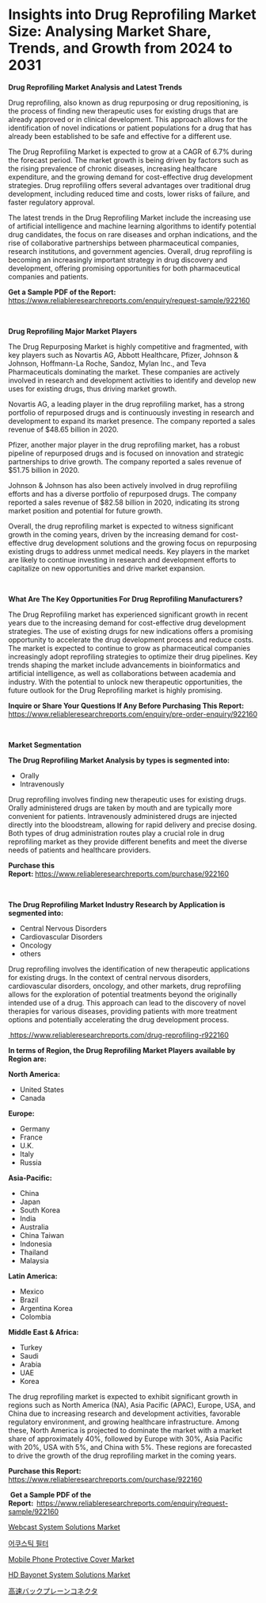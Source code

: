 <p><h1>Insights into Drug Reprofiling Market Size: Analysing Market Share, Trends, and Growth from 2024 to 2031</h1></p><p><strong>Drug Reprofiling Market Analysis and Latest Trends</strong></p>
<p><p>Drug reprofiling, also known as drug repurposing or drug repositioning, is the process of finding new therapeutic uses for existing drugs that are already approved or in clinical development. This approach allows for the identification of novel indications or patient populations for a drug that has already been established to be safe and effective for a different use.</p><p>The Drug Reprofiling Market is expected to grow at a CAGR of 6.7% during the forecast period. The market growth is being driven by factors such as the rising prevalence of chronic diseases, increasing healthcare expenditure, and the growing demand for cost-effective drug development strategies. Drug reprofiling offers several advantages over traditional drug development, including reduced time and costs, lower risks of failure, and faster regulatory approval.</p><p>The latest trends in the Drug Reprofiling Market include the increasing use of artificial intelligence and machine learning algorithms to identify potential drug candidates, the focus on rare diseases and orphan indications, and the rise of collaborative partnerships between pharmaceutical companies, research institutions, and government agencies. Overall, drug reprofiling is becoming an increasingly important strategy in drug discovery and development, offering promising opportunities for both pharmaceutical companies and patients.</p></p>
<p><strong>Get a Sample PDF of the Report:&nbsp;</strong> <a href="https://www.reliableresearchreports.com/enquiry/request-sample/922160">https://www.reliableresearchreports.com/enquiry/request-sample/922160</a></p>
<p>&nbsp;</p>
<p><strong>Drug Reprofiling Major Market Players</strong></p>
<p><p>The Drug Repurposing Market is highly competitive and fragmented, with key players such as Novartis AG, Abbott Healthcare, Pfizer, Johnson & Johnson, Hoffmann-La Roche, Sandoz, Mylan Inc., and Teva Pharmaceuticals dominating the market. These companies are actively involved in research and development activities to identify and develop new uses for existing drugs, thus driving market growth.</p><p>Novartis AG, a leading player in the drug reprofiling market, has a strong portfolio of repurposed drugs and is continuously investing in research and development to expand its market presence. The company reported a sales revenue of $48.65 billion in 2020.</p><p>Pfizer, another major player in the drug reprofiling market, has a robust pipeline of repurposed drugs and is focused on innovation and strategic partnerships to drive growth. The company reported a sales revenue of $51.75 billion in 2020.</p><p>Johnson & Johnson has also been actively involved in drug reprofiling efforts and has a diverse portfolio of repurposed drugs. The company reported a sales revenue of $82.58 billion in 2020, indicating its strong market position and potential for future growth.</p><p>Overall, the drug reprofiling market is expected to witness significant growth in the coming years, driven by the increasing demand for cost-effective drug development solutions and the growing focus on repurposing existing drugs to address unmet medical needs. Key players in the market are likely to continue investing in research and development efforts to capitalize on new opportunities and drive market expansion.</p></p>
<p>&nbsp;</p>
<p><strong>What Are The Key Opportunities For Drug Reprofiling Manufacturers?</strong></p>
<p><p>The Drug Reprofiling market has experienced significant growth in recent years due to the increasing demand for cost-effective drug development strategies. The use of existing drugs for new indications offers a promising opportunity to accelerate the drug development process and reduce costs. The market is expected to continue to grow as pharmaceutical companies increasingly adopt reprofiling strategies to optimize their drug pipelines. Key trends shaping the market include advancements in bioinformatics and artificial intelligence, as well as collaborations between academia and industry. With the potential to unlock new therapeutic opportunities, the future outlook for the Drug Reprofiling market is highly promising.</p></p>
<p><strong>Inquire or Share Your Questions If Any Before Purchasing This Report:</strong> <a href="https://www.reliableresearchreports.com/enquiry/pre-order-enquiry/922160">https://www.reliableresearchreports.com/enquiry/pre-order-enquiry/922160</a></p>
<p>&nbsp;</p>
<p><strong>Market Segmentation</strong></p>
<p><strong>The Drug Reprofiling Market Analysis by types is segmented into:</strong></p>
<p><ul><li>Orally</li><li>Intravenously</li></ul></p>
<p><p>Drug reprofiling involves finding new therapeutic uses for existing drugs. Orally administered drugs are taken by mouth and are typically more convenient for patients. Intravenously administered drugs are injected directly into the bloodstream, allowing for rapid delivery and precise dosing. Both types of drug administration routes play a crucial role in drug reprofiling market as they provide different benefits and meet the diverse needs of patients and healthcare providers.</p></p>
<p><strong>Purchase this Report:&nbsp;</strong><a href="https://www.reliableresearchreports.com/purchase/922160">https://www.reliableresearchreports.com/purchase/922160</a></p>
<p>&nbsp;</p>
<p><strong>The Drug Reprofiling Market Industry Research by Application is segmented into:</strong></p>
<p><ul><li>Central Nervous Disorders</li><li>Cardiovascular Disorders</li><li>Oncology</li><li>others</li></ul></p>
<p><p>Drug reprofiling involves the identification of new therapeutic applications for existing drugs. In the context of central nervous disorders, cardiovascular disorders, oncology, and other markets, drug reprofiling allows for the exploration of potential treatments beyond the originally intended use of a drug. This approach can lead to the discovery of novel therapies for various diseases, providing patients with more treatment options and potentially accelerating the drug development process.</p></p>
<p><a href="https://www.reliableresearchreports.com/drug-reprofiling-r922160">&nbsp;https://www.reliableresearchreports.com/drug-reprofiling-r922160</a></p>
<p><strong>In terms of Region, the Drug Reprofiling Market Players available by Region are:</strong></p>
<p>
    <p> <strong> North America: </strong>
        <ul>
            <li>United States</li>
            <li>Canada</li>
        </ul>
        </p> 
    <p> <strong> Europe: </strong>
        <ul>
            <li>Germany</li>
            <li>France</li>
            <li>U.K.</li>
            <li>Italy</li>
            <li>Russia</li>
        </ul>
        </p> 
    <p> <strong> Asia-Pacific: </strong>
        <ul>
            <li>China</li>
            <li>Japan</li>
            <li>South Korea</li>
            <li>India</li>
            <li>Australia</li>
            <li>China Taiwan</li>
            <li>Indonesia</li>
            <li>Thailand</li>
            <li>Malaysia</li>
        </ul>
        </p> 
    <p> <strong> Latin America: </strong>
        <ul>
            <li>Mexico</li>
            <li>Brazil</li>
            <li>Argentina Korea</li>
            <li>Colombia</li>
        </ul>
        </p> 
    <p> <strong> Middle East & Africa: </strong>
        <ul>
            <li>Turkey</li>
            <li>Saudi</li>
            <li>Arabia</li>
            <li>UAE</li>
            <li>Korea</li>
        </ul>
    </p>
    </p>
<p><p>The drug reprofiling market is expected to exhibit significant growth in regions such as North America (NA), Asia Pacific (APAC), Europe, USA, and China due to increasing research and development activities, favorable regulatory environment, and growing healthcare infrastructure. Among these, North America is projected to dominate the market with a market share of approximately 40%, followed by Europe with 30%, Asia Pacific with 20%, USA with 5%, and China with 5%. These regions are forecasted to drive the growth of the drug reprofiling market in the coming years.</p></p>
<p><strong>Purchase this Report: </strong><a href="https://www.reliableresearchreports.com/purchase/922160">https://www.reliableresearchreports.com/purchase/922160</a></p>
<p>&nbsp;<strong>Get a Sample PDF of the Report:&nbsp;&nbsp;</strong><a href="https://www.reliableresearchreports.com/enquiry/request-sample/922160">https://www.reliableresearchreports.com/enquiry/request-sample/922160</a></p>
<p><strong></strong></p>
<p><p><a href="https://github.com/barbarakss89/Market-Research-Report-List-1/blob/main/webcast-system-solutions-market.md">Webcast System Solutions Market</a></p><p><a href="https://medium.com/@toreygrimes2022/2024%EB%85%84%EB%B6%80%ED%84%B0-2031%EB%85%84%EA%B9%8C%EC%A7%80%EC%9D%98-%EA%B8%B0%EA%B0%84%EC%9D%84-%EB%8C%80%EC%83%81%EC%9C%BC%EB%A1%9C-%ED%95%9C-%EC%86%8C%EB%A6%AC%ED%95%84%ED%84%B0-%EC%8B%9C%EC%9E%A5-%EB%B6%84%EC%84%9D-%EB%B0%8F-%ED%81%AC%EA%B8%B0-%EC%98%88%EC%B8%A1-fed1b0c7a06d">어쿠스틱 필터</a></p><p><a href="https://www.linkedin.com/pulse/mobile-phone-protective-cover-market-insights-cagr-trends-ffvjf?trackingId=IwuHtHeGR24ltc4PQky6aw%3D%3D">Mobile Phone Protective Cover Market</a></p><p><a href="https://github.com/nicholepatriciadoylenwnrjr0/Market-Research-Report-List-2/blob/main/hd-bayonet-system-solutions-market.md">HD Bayonet System Solutions Market</a></p><p><a href="https://github.com/mohamedbakry57/Market-Research-Report-List-3/blob/main/734478355766.md">高速バックプレーンコネクタ</a></p></p>